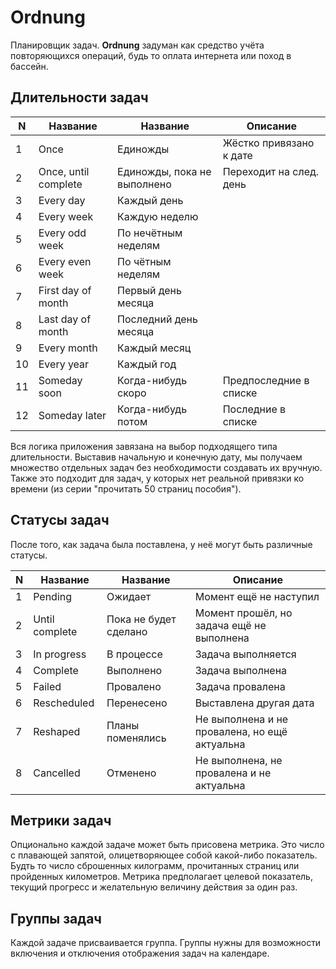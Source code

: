 # Ordnung

Планировщик задач. **Ordnung** задуман как средство учёта повторяющихся операций, 
будь то оплата интернета или поход в бассейн.

## Длительности задач

 N | Название            | Название                  | Описание
---|---------------------|---------------------------|---------
 1 | Once                |Единожды                   | Жёстко привязано к дате
 2 | Once, until complete|Единожды, пока не выполнено| Переходит на след. день
 3 | Every day           |Каждый день                |
 4 | Every week          |Каждую неделю              |
 5 | Every odd week      |По нечётным неделям        |
 6 | Every even week     |По чётным неделям          |
 7 | First day of month  |Первый день месяца         |
 8 | Last day of month   |Последний день месяца      |
 9 | Every month         |Каждый месяц               |
10 | Every year          |Каждый год                 |
11 | Someday soon        |Когда-нибудь скоро         | Предпоследние в списке
12 | Someday later       |Когда-нибудь потом         | Последние в списке
 
Вся логика приложения завязана на выбор подходящего типа длительности.
Выставив начальную и конечную дату, мы получаем множество отдельных задач
без необходимости создавать их вручную. Также это подходит для задач, у
которых нет реальной привязки ко времени (из серии "прочитать 50 страниц пособия").      
        
## Статусы задач

После того, как задача была поставлена, у неё могут быть различные статусы.

 N | Название        | Название                  | Описание
---|-----------------|---------------------------|---------
 1 | Pending         |Ожидает                    | Момент ещё не наступил
 2 | Until complete  |Пока не будет сделано      | Момент прошёл, но задача ещё не выполнена
 3 | In progress     |В процессе                 | Задача выполняется
 4 | Complete        |Выполнено                  | Задача выполнена
 5 | Failed          |Провалено                  | Задача провалена
 6 | Rescheduled     |Перенесено                 | Выставлена другая дата
 7 | Reshaped        |Планы поменялись           | Не выполнена и не провалена, но ещё актуальна
 8 | Cancelled       |Отменено                   | Не выполнена, не провалена и не актуальна

## Метрики задач

Опционально каждой задаче может быть присовена метрика. Это число с плавающей запятой,
олицетворяющее собой какой-либо показатель. Будть то число сброшенных килограмм, прочитанных страниц
или пройденных километров. Метрика предполагает целевой показатель, текущий прогресс и желательную
величину действия за один раз.

## Группы задач

Каждой задаче присваивается группа. Группы нужны для
возможности включения и отключения отображения задач на календаре.


